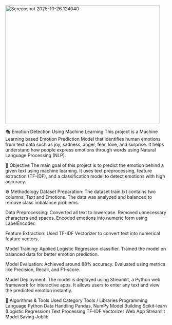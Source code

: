 <img width="480" height="370" alt="Screenshot 2025-10-26 124040" src="https://github.com/user-attachments/assets/4305760d-2cc2-44ed-b5cc-89e04b8086fc" />

🎭 Emotion Detection Using Machine Learning
This project is a Machine Learning
based Emotion Prediction Model that identifies human emotions from text data such as joy, sadness, anger, fear, love, and surprise.
It helps understand how people express emotions through words using Natural Language Processing (NLP).

📘 Objective
The main goal of this project is to predict the emotion behind a given text using machine learning.
It uses text preprocessing, feature extraction (TF-IDF), and a classification model to detect emotions with high accuracy.

⚙️ Methodology
Dataset Preparation:
The dataset train.txt contains two columns: Text and Emotions.
The data was analyzed and balanced to remove class imbalance problems.

Data Preprocessing:
Converted all text to lowercase.
Removed unnecessary characters and spaces.
Encoded emotions into numeric form using LabelEncoder.

Feature Extraction:
Used TF-IDF Vectorizer to convert text into numerical feature vectors.

Model Training:
Applied Logistic Regression classifier.
Trained the model on balanced data for better emotion prediction.

Model Evaluation:
Achieved around 88% accuracy.
Evaluated using metrics like Precision, Recall, and F1-score.

Model Deployment:
The model is deployed using Streamlit, a Python web framework for interactive apps.
It allows users to enter any text and view the predicted emotion instantly.

🧠 Algorithms & Tools Used
Category	Tools / Libraries
Programming Language	Python
Data Handling	Pandas, NumPy
Model Building	Scikit-learn (Logistic Regression)
Text Processing	TF-IDF Vectorizer
Web App	Streamlit
Model Saving	Joblib
